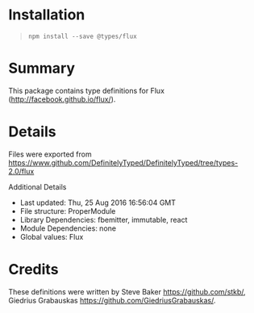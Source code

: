 # Installation
> `npm install --save @types/flux`

# Summary
This package contains type definitions for Flux (http://facebook.github.io/flux/).

# Details
Files were exported from https://www.github.com/DefinitelyTyped/DefinitelyTyped/tree/types-2.0/flux

Additional Details
 * Last updated: Thu, 25 Aug 2016 16:56:04 GMT
 * File structure: ProperModule
 * Library Dependencies: fbemitter, immutable, react
 * Module Dependencies: none
 * Global values: Flux

# Credits
These definitions were written by Steve Baker <https://github.com/stkb/>, Giedrius Grabauskas <https://github.com/GiedriusGrabauskas/>.
